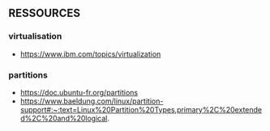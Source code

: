 ## RESSOURCES
### virtualisation
- https://www.ibm.com/topics/virtualization
### partitions
- https://doc.ubuntu-fr.org/partitions
- https://www.baeldung.com/linux/partition-support#:~:text=Linux%20Partition%20Types,primary%2C%20extended%2C%20and%20logical.
